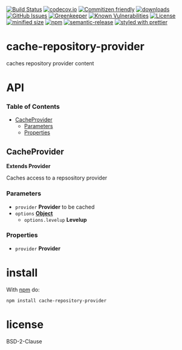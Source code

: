 [![Build Status](https://secure.travis-ci.org/arlac77/cache-repository-provider.png)](http://travis-ci.org/arlac77/cache-repository-provider)
[![codecov.io](http://codecov.io/github/arlac77/cache-repository-provider/coverage.svg?branch=master)](http://codecov.io/github/arlac77/cache-repository-provider?branch=master)
[![Commitizen friendly](https://img.shields.io/badge/commitizen-friendly-brightgreen.svg)](http://commitizen.github.io/cz-cli/)
[![downloads](http://img.shields.io/npm/dm/cache-repository-provider.svg?style=flat-square)](https://npmjs.org/package/cache-repository-provider)
[![GitHub Issues](https://img.shields.io/github/issues/arlac77/cache-repository-provider.svg?style=flat-square)](https://github.com/arlac77/cache-repository-provider/issues)
[![Greenkeeper](https://badges.greenkeeper.io/arlac77/cache-repository-provider.svg)](https://greenkeeper.io/)
[![Known Vulnerabilities](https://snyk.io/test/github/arlac77/cache-repository-provider/badge.svg)](https://snyk.io/test/github/arlac77/cache-repository-provider)
[![License](https://img.shields.io/badge/License-BSD%203--Clause-blue.svg)](https://opensource.org/licenses/BSD-3-Clause)
[![minified size](https://badgen.net/bundlephobia/min/cache-repository-provider)](https://bundlephobia.com/result?p=cache-repository-provider)
[![npm](https://img.shields.io/npm/v/cache-repository-provider.svg)](https://www.npmjs.com/package/cache-repository-provider)
[![semantic-release](https://img.shields.io/badge/%20%20%F0%9F%93%A6%F0%9F%9A%80-semantic--release-e10079.svg)](https://github.com/arlac77/cache-repository-provider)
[![styled with prettier](https://img.shields.io/badge/styled_with-prettier-ff69b4.svg)](https://github.com/prettier/prettier)

# cache-repository-provider

caches repository provider content

# API

<!-- Generated by documentation.js. Update this documentation by updating the source code. -->

### Table of Contents

-   [CacheProvider](#cacheprovider)
    -   [Parameters](#parameters)
    -   [Properties](#properties)

## CacheProvider

**Extends Provider**

Caches access to a repsository provider

### Parameters

-   `provider` **Provider** to be cached
-   `options` **[Object](https://developer.mozilla.org/docs/Web/JavaScript/Reference/Global_Objects/Object)** 
    -   `options.levelup` **Levelup** 

### Properties

-   `provider` **Provider** 

# install

With [npm](http://npmjs.org) do:

```shell
npm install cache-repository-provider
```

# license

BSD-2-Clause
